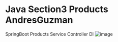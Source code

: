 # Java Section3 Products AndresGuzman
SpringBoot Products Service Controller DI
![image](https://github.com/jhhg04/Java-Section3Products-AndresGuzman/assets/52834318/e2d054f9-1543-49bd-b140-6b862cd0513d)
